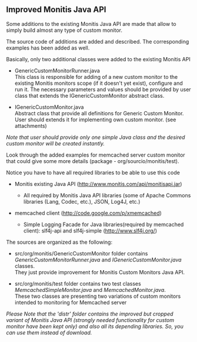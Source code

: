 ## Improved Monitis Java API

Some additions to the existing Monitis Java API are made that allow 
to simply build almost any type of custom monitor.

The source code of additions are added and described. 
The corresponding examples has been added as well.

Basically, only two additional classes were added to the existing Monitis API

-	GenericCustomMonitorRunner.java  
    This class is responsible for adding of a new custom monitor to the existing Monitis monitors scope (if it doesn't yet exist), configure and run it. The necessary parameters and values should be provided by user class that extends the IGenericCustomMonitor abstract class.

-	IGenericCustomMonitor.java  
    Abstract class that provide all definitions for Generic Custom Monitor. User should extends it for implementing own custom monitor. (see attachments)

_Note that user should provide only one simple Java class and the desired custom monitor will be created instantly._

Look through the added examples for memcached server custom monitor that could give some more details (package - org/sourcio/monitis/test).

Notice you have to have all required libraries to be able to use this code

- Monitis existing Java API (<http://www.monitis.com/api/monitisapi.jar>)

	- All required by Monitis Java API libraries (some of Apache Commons libraries (Lang, Codec, etc.), JSON, Log4J, etc.)

- memcached client (<http://code.google.com/p/xmemcached>)

	- Simple Logging Facade for Java libraries(required by memcached client): slf4j-api and slf4j-simple (<http://www.slf4j.org/>)

The sources are organized as the following:

*  src/org/monitis/GenericCustomMonitor folder contains _GenericCustomMonitorRunner.java_ and _IGenericCustomMonitor.java_ classes.  
    They just provide improvement for Monitis Custom Monitors Java API. 
   

*  src/org/monitis/test folder contains two test classes _MemcachedSimpleMonitor.java_ and _MemcachedMonitor.java_.  
    These two classes are presenting two variations of custom monitors intended to monitoring for Memcached server  

_Please Note that the 'distr' folder contains the improved but cropped variant of Monitis Java API (strongly needed functionality for custom monitor have been kept only) and also all its depending libraries. So, you can use them instead of download._

